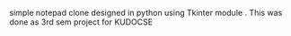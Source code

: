 simple notepad clone designed in python using Tkinter module . This was done as 3rd sem project for KUDOCSE 
